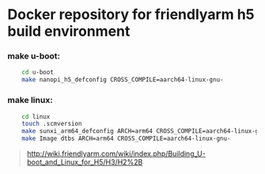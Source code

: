 # Docker repository for friendlyarm h5 build environment

### make u-boot:
```sh
    cd u-boot
    make nanopi_h5_defconfig CROSS_COMPILE=aarch64-linux-gnu-
```
### make linux:
```sh
    cd linux
    touch .scmversion
    make sunxi_arm64_defconfig ARCH=arm64 CROSS_COMPILE=aarch64-linux-gnu-
    make Image dtbs ARCH=arm64 CROSS_COMPILE=aarch64-linux-gnu-
```
 >http://wiki.friendlyarm.com/wiki/index.php/Building_U-boot_and_Linux_for_H5/H3/H2%2B